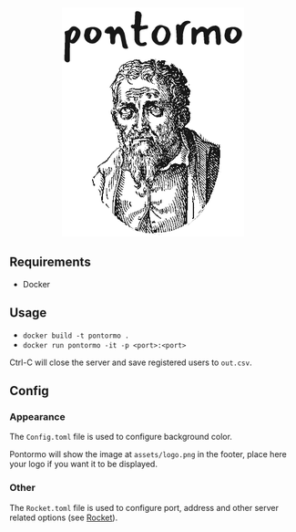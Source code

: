 <p align="center">
  <img src="https://github.com/Zeegomo/pontormo/raw/master/images/pontormo.png"/>
</p>

## Requirements
* Docker

## Usage
* `docker build -t pontormo .`
* `docker run pontormo -it -p <port>:<port>`

Ctrl-C will close the server and save registered users to `out.csv`.

## Config

### Appearance
The `Config.toml` file is used to configure background color.

Pontormo will show the image at `assets/logo.png` in the footer, place here your logo if you want it to be displayed.

### Other
The `Rocket.toml` file is used to configure port, address and other server related options (see [Rocket](https://rocket.rs)).
